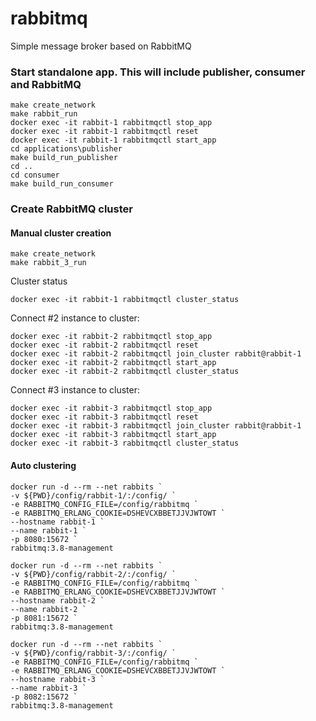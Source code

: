 # rabbitmq
Simple message broker based on RabbitMQ

### Start standalone app. This will include publisher, consumer and RabbitMQ
```
make create_network
make rabbit_run
docker exec -it rabbit-1 rabbitmqctl stop_app
docker exec -it rabbit-1 rabbitmqctl reset
docker exec -it rabbit-1 rabbitmqctl start_app
cd applications\publisher
make build_run_publisher
cd ..
cd consumer
make build_run_consumer
```

### Create RabbitMQ cluster
#### Manual cluster creation
```
make create_network
make rabbit_3_run
```

Cluster status
```
docker exec -it rabbit-1 rabbitmqctl cluster_status
```

Connect #2 instance to cluster:
```
docker exec -it rabbit-2 rabbitmqctl stop_app
docker exec -it rabbit-2 rabbitmqctl reset
docker exec -it rabbit-2 rabbitmqctl join_cluster rabbit@rabbit-1
docker exec -it rabbit-2 rabbitmqctl start_app
docker exec -it rabbit-2 rabbitmqctl cluster_status
```

Connect #3 instance to cluster:
```
docker exec -it rabbit-3 rabbitmqctl stop_app
docker exec -it rabbit-3 rabbitmqctl reset
docker exec -it rabbit-3 rabbitmqctl join_cluster rabbit@rabbit-1
docker exec -it rabbit-3 rabbitmqctl start_app
docker exec -it rabbit-3 rabbitmqctl cluster_status
```

#### Auto clustering
```
docker run -d --rm --net rabbits `
-v ${PWD}/config/rabbit-1/:/config/ `
-e RABBITMQ_CONFIG_FILE=/config/rabbitmq `
-e RABBITMQ_ERLANG_COOKIE=DSHEVCXBBETJJVJWTOWT `
--hostname rabbit-1 `
--name rabbit-1 `
-p 8080:15672 `
rabbitmq:3.8-management

docker run -d --rm --net rabbits `
-v ${PWD}/config/rabbit-2/:/config/ `
-e RABBITMQ_CONFIG_FILE=/config/rabbitmq `
-e RABBITMQ_ERLANG_COOKIE=DSHEVCXBBETJJVJWTOWT `
--hostname rabbit-2 `
--name rabbit-2 `
-p 8081:15672 `
rabbitmq:3.8-management

docker run -d --rm --net rabbits `
-v ${PWD}/config/rabbit-3/:/config/ `
-e RABBITMQ_CONFIG_FILE=/config/rabbitmq `
-e RABBITMQ_ERLANG_COOKIE=DSHEVCXBBETJJVJWTOWT `
--hostname rabbit-3 `
--name rabbit-3 `
-p 8082:15672 `
rabbitmq:3.8-management
```
